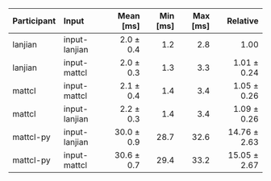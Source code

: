 | Participant | Input | Mean [ms] | Min [ms] | Max [ms] | Relative |
|:---|:---|---:|---:|---:|---:|
| lanjian | input-lanjian | 2.0 ± 0.4 | 1.2 | 2.8 | 1.00 |
| lanjian | input-mattcl | 2.0 ± 0.3 | 1.3 | 3.3 | 1.01 ± 0.24 |
| mattcl | input-mattcl | 2.1 ± 0.4 | 1.4 | 3.4 | 1.05 ± 0.26 |
| mattcl | input-lanjian | 2.2 ± 0.3 | 1.4 | 3.4 | 1.09 ± 0.26 |
| mattcl-py | input-lanjian | 30.0 ± 0.9 | 28.7 | 32.6 | 14.76 ± 2.63 |
| mattcl-py | input-mattcl | 30.6 ± 0.7 | 29.4 | 33.2 | 15.05 ± 2.67 |
